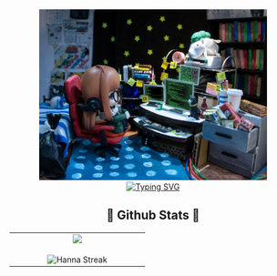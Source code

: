 <div align="center" >
    <img src="f.jpeg" width="400" height="300"/>
</div>
<div align="center">
<a href="https://git.io/typing-svg"><img src="https://readme-typing-svg.herokuapp.com?font=Fira+Code&pause=1000&color=AFF7B5&center=true&vCenter=true&random=false&width=435&lines=Welcome+to+my+space!;Computing+%26+Data+Analytics+Student" alt="Typing SVG" /></a>
</div>

<div align="center">
<h2 align="center">🌱 Github Stats 🌱</h2>
<table align="center">
  <tr border="none">
    <td width="50%" align="center" style="text-align: center;">
      <div>
        <img src="https://github-readme-stats.vercel.app/api/top-langs/?username=hannanguy&theme=dark&hide_border=false&include_all_commits=false&count_private=false&layout=compact" />
      </div>
      <br />
      <img title="git.io/streak-stats" alt="Hanna Streak" src="https://github-readme-streak-stats.herokuapp.com/?user=hannanguy&theme=dark&hide_border=false" /> 
    </td>
  </tr>
</table>
